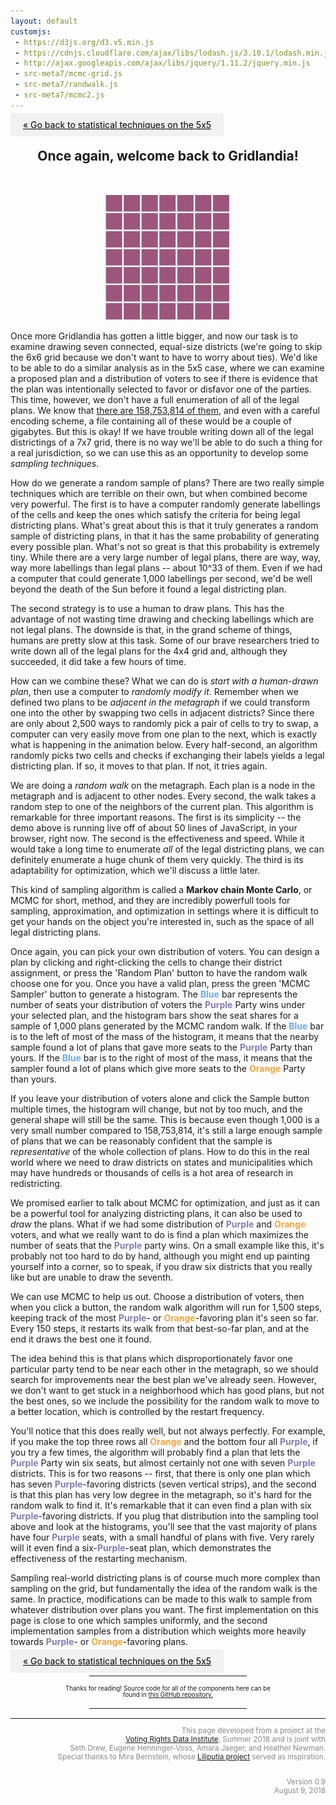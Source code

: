 ```yaml
---
layout: default
customjs:
 - https://d3js.org/d3.v5.min.js
 - https://cdnjs.cloudflare.com/ajax/libs/lodash.js/3.10.1/lodash.min.js
 - http://ajax.googleapis.com/ajax/libs/jquery/1.11.2/jquery.min.js
 - src-meta7/mcmc-grid.js
 - src-meta7/randwalk.js
 - src-meta7/mcmc2.js
---
```


<style>


.previous {
    background-color: #f1f1f1;
    color: black;
}

.next {
    background-color: #f1f1f1;
    color: black;
}

.round {
    border-radius: 50%;
}
</style>

<p style="text-align:left;">
<a href="./metagrid-2" class="previous" style="padding: 10px 20px">&laquo; Go back to statistical techniques on the 5x5</a>
</p>

<center>
<h2> Once again, welcome back to Gridlandia!</h2>
<br/>
<p align="center">
  <img width="200"  src="imgs/blankgrid7.png?raw=true"><br />
</p>
</center>

Once more Gridlandia has gotten a little bigger, and now our task is to examine drawing seven connected, equal-size districts (we're going to skip the 6x6 grid because we don't want to have to worry about ties).  We'd like to be able to do a similar analysis as in the 5x5 case, where we can examine a proposed plan and a distribution of voters to see if there is evidence that the plan was intentionally selected to favor or disfavor one of the parties.  This time, however, we don't have a full enumeration of all of the legal plans. We know that [there are 158,753,814 of them](http://oeis.org/A172477), and even with a careful encoding scheme, a file containing all of these would be a couple of gigabytes.  But this is okay!  If we have trouble writing down all of the legal districtings of a 7x7 grid, there is no way we'll be able to do such a thing for a real jurisdiction, so we can use this as an opportunity to develop some *sampling techniques*.


How do we generate a random sample of plans?  There are two really simple techniques which are terrible on their own, but when combined become very powerful.  The first is to have a computer randomly generate labellings of the cells and keep the ones which satisfy the criteria for being legal districting plans.  What's great about this is that it truly generates a random sample of districting plans, in that it has the same probability of generating every possible plan.  What's not so great is that this probability is extremely tiny.  While there are a very large number of legal plans, there are way, way, way more labellings than legal plans -- about 10^33 of them.  Even if we had a computer that could generate 1,000 labellings per second, we'd be well beyond the death of the Sun before it found a legal districting plan.

The second strategy is to use a human to draw plans.  This has the advantage of not wasting time drawing and checking labellings which are not legal plans.  The downside is that, in the grand scheme of things, humans are pretty slow at this task.  Some of our brave researchers tried to write down all of the legal plans for the 4x4 grid and, although they succeeded, it did take a few hours of time.

How can we combine these?  What we can do is *start with a human-drawn plan*, then use a computer to *randomly modify it*.  Remember when we defined two plans to be *adjacent in the metagraph* if we could transform one into the other by swapping two cells in adjacent districts?  Since there are only about 2,500 ways to randomly pick a pair of cells to try to swap, a computer can very easily move from one plan to the next, which is exactly what is happening in the animation below.  Every half-second, an algorithm randomly picks two cells and checks if exchanging their labels yields a legal districting plan.  If so, it moves to that plan.  If not, it tries again.


<div id="randomwalk" style="display: block; margin: auto; text-align:center"></div>

We are doing a *random walk* on the metagraph.  Each plan is a node in the metagraph and is adjacent to other nodes.  Every second, the walk takes a random step to one of the neighbors of the current plan.  This algorithm is remarkable for three important reasons.  The first is its simplicity -- the demo above is running live off of about 50 lines of JavaScript, in your browser, right now.  The second is the effectiveness and speed.  While it would take a long time to enumerate *all* of the legal districting plans, we can definitely enumerate a huge chunk of them very quickly.   The third is its adaptability for optimization, which we'll discuss a little later.

This kind of sampling algorithm is called a **Markov chain Monte Carlo**, or MCMC for short, method, and they are incredibly powerfull tools for sampling, approximation, and optimization in settings where it is difficult to get your hands on the object you're interested in, such as the space of all legal districting plans.


Once again, you can pick your own distribution of voters.  You can design a plan by clicking and right-clicking the cells to change their district assignment, or press the 'Random Plan' button to have the random walk choose one for you.  Once you have a valid plan, press the green 'MCMC Sampler' button to generate a histogram.  The <span style="color:#66ABFF"><b>Blue</b></span> bar represents the number of seats your distribution of voters the <span style="color:#857ab8"><b>Purple</b></span> Party wins under your selected plan, and the histogram bars show the seat shares for a sample of 1,000 plans generated by the MCMC random walk.  If the <span style="color:#66ABFF"><b>Blue</b></span> bar is to the left of most of the mass of the histogram, it means that the nearby sample found a lot of plans that gave more seats to the <span style="color:#857ab8"><b>Purple</b></span> Party than yours.  If the <span style="color:#66ABFF"><b>Blue</b></span> bar is to the right of most of the mass, it means that the sampler found a lot of plans which give more seats to the <span style="color:#fca336"><b>Orange</b></span> Party than yours.


<div id="gridspace" style="width:100% text-align:left"></div>



If you leave your distribution of voters alone and click the Sample button multiple times, the histogram will change, but not by too much, and the general shape will still be the same.  This is because even though 1,000 is a very small number compared to 158,753,814, it's still a large enough sample of plans that we can be reasonably confident that the sample is *representative* of the whole collection of plans.  How to do this in the real world where we need to draw districts on states and municipalities which may have hundreds or thousands of cells is a hot area of research in redistricting.




We promised earlier to talk about MCMC for optimization, and just as it can be a powerful tool for analyzing districting plans, it can also be used to *draw* the plans.  What if we had some distribution of <span style="color:#857ab8"><b>Purple</b></span> and <span style="color:#fca336"><b>Orange</b></span> voters, and what we really want to do is find a plan which maximizes the number of seats that the <span style="color:#857ab8"><b>Purple</b></span> party wins.  On a small example like this, it's probably not too hard to do by hand, although you might end up painting yourself into a corner, so to speak, if you draw six districts that you really like but are unable to draw the seventh.  

We can use MCMC to help us out. Choose a distribution of voters, then when you click a button, the random walk algorithm will run for 1,500 steps, keeping track of the most <span style="color:#857ab8"><b>Purple</b></span>- or <span style="color:#fca336"><b>Orange</b></span>-favoring plan it's seen so far.  Every 150 steps, it restarts its walk from that best-so-far plan, and at the end it draws the best one it found.  



<div id="optspace" style="display: block; margin: auto; text-align:center"></div>


The idea behind this is that plans which disproportionately favor one particular party tend to be near each other in the metagraph, so we should search for improvements near the best plan we've already seen.   However, we don't want to get stuck in a neighborhood which has good plans, but not the best ones, so we include the possibility for the random walk to move to a better location, which is controlled by the restart frequency.


You'll notice that this does really well, but not always perfectly.  For example, if you make the top three rows all <span style="color:#fca336"><b>Orange</b></span> and the bottom four all <span style="color:#857ab8"><b>Purple</b></span>, if you try a few times, the algorithm will probably find a plan that lets the <span style="color:#857ab8"><b>Purple</b></span> Party win six seats, but almost certainly not one with seven <span style="color:#857ab8"><b>Purple</b></span> districts.  This is for two reasons -- first, that there is only one plan which has seven <span style="color:#857ab8"><b>Purple</b></span>-favoring districts (seven vertical strips), and the second is that this plan has very low degree in the metagraph, so it's hard for the random walk to find it.  It's remarkable that it can even find a plan with six <span style="color:#857ab8"><b>Purple</b></span>-favoring districts.  If you plug that distribution into the sampling tool above and look at the histograms, you'll see that the vast majority of plans have four <span style="color:#857ab8"><b>Purple</b></span> seats, with a small handful of plans with five.  Very rarely will it even find a six-<span style="color:#857ab8"><b>Purple</b></span>-seat plan, which demonstrates the effectiveness of the restarting mechanism. 


Sampling real-world districting plans is of course much more complex than sampling on the grid, but fundamentally the idea of the random walk is the same.  In practice, modifications can be made to this walk to sample from whatever distribution over plans you want.  The first implementation on this page is close to one which samples uniformly, and the second implementation samples from a distribution which weights more heavily towards <span style="color:#857ab8"><b>Purple</b></span>- or <span style="color:#fca336"><b>Orange</b></span>-favoring plans.  


<p style="text-align:left;">
<a href="./metagrid" class="previous" style="padding: 10px 20px">&laquo; Go back to statistical techniques on the 5x5</a>
<!-- <span style="float:right;"><a href="./metagrid-3" class="next" style="padding: 10px 20px"> Check out sampling on the 7x7 grid &raquo;</a></span>
 -->
</p>




<center>
<hr style="width:50%; margin:15px auto 15px auto">
<div style="width: 70%; font-size: .7em; line-height: 1.1em">

Thanks for reading! <!-- Questions and comments can be directed to the authors at <a href="mailto:info@zachschutzman.com">info@zachschutzman.com</a>.<br/> -->
Source code for all of the components here can be found in <a href="https://github.com/zschutzman/zschutzman.github.io/tree/master/metagraph"> this GitHub repository.</a>

</div>
<hr style="width:50%; margin:15px auto 15px auto;">


</center>




<div style="text-align:right; color:#888888;line-height:14px" width="100%"><small>
<hr style="width:100%">

This page developed from a project at the<br/>
<a href="http://gerrydata.org">Voting Rights Data Institute</a>,
Summer 2018 and is joint with<br/>
Seth Drew, Eugene Henninger-Voss, Amara Jaeger, and Heather Newman.<br/>
Special thanks to Mira Bernstein, whose <a href="https://docs.google.com/spreadsheets/d/1U8XXRwwJ3zLLu9Xx-xsrePBFsCXkYYFj_MB4t-ZaZ4k/edit#gid=2131508220">Liliputia project</a> served as inspiration.<br/><br/>

Version 0.9<br/>
August 9, 2018<br/>


</small>
</div>



<!-- 
<span style="color:#857ab8"><b>Purple</b></span>
<span style="color:#fca336"><b>Orange</b></span>
<span style="color:#99CC9A"><b>Green</b></span>
<span style="color:#66ABFF"><b>Blue</b></span>
-->